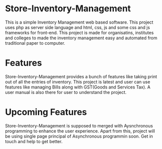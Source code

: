 # Store-Inventory-Management
This is a simple Inventory Management web based software. This project uses php as server side language and html, css, js and some css and js frameworks for front-end. This project is made for organisatins, institutes and colleges to made the inventory management easy and automated from traditional paper to computer.

# Features
Store-Inventory-Management provides a bunch of features like taking print out of all the entries of inventory. This project is latest and user can use features like managing Bills along with GST(Goods and Services Tax). A user manual is also there for user to understand the project.

# Upcoming Features 
Store-Inventory-Management is supposed to merged with Aysnchronous programming to enhance the user experience. Apart from this, project will be using single page principal of Asynchronous programmin soon. Get in touch and help to get better.
